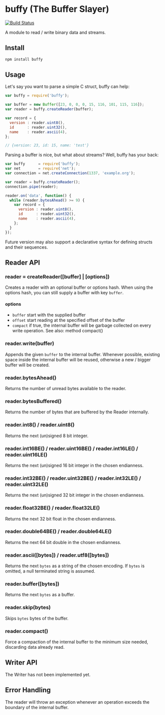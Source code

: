 # buffy (The Buffer Slayer)

[![Build Status](https://secure.travis-ci.org/felixge/node-buffy.png)](http://travis-ci.org/felixge/node-buffy)

A module to read / write binary data and streams.

## Install

```bash
npm install buffy
```

## Usage

Let's say you want to parse a simple C struct, buffy can help:

```js
var buffy = require('buffy');

var buffer = new Buffer([23, 0, 0, 0, 15, 116, 101, 115, 116]);
var reader = buffy.createReader(buffer);

var record = {
  version : reader.uint8(),
  id      : reader.uint32(),
  name    : reader.ascii(4),
};

// {version: 23, id: 15, name: 'test'}
```

Parsing a buffer is nice, but what about streams? Well, buffy has your back:

```js
var buffy      = require('buffy');
var net        = require('net');
var connection = net.createConnection(1337, 'example.org');

var reader = buffy.createReader();
connection.pipe(reader);

reader.on('data', function() {
  while (reader.bytesAhead() >= 9) {
    var record = {
      version : reader.uint8(),
      id      : reader.uint32(),
      name    : reader.ascii(4),
    };
  }
});
```

Future version may also support a declarative syntax for defining structs and
their sequences.

## Reader API

### reader = createReader([buffer] | [options])

Creates a reader with an optional buffer or options hash.
When using the options hash, you can still supply a buffer with key `buffer`.

#### options

* `buffer` start with the supplied buffer
* `offset` start reading at the specified offset of the buffer
* `compact` if true, the internal buffer will be garbage collected on
  every write operation. See also: method compact()


### reader.write(buffer)

Appends the given `buffer` to the internal buffer. Whenever possible, existing
space inside the internal buffer will be reused, otherwise a new / bigger buffer
will be created.

### reader.bytesAhead()

Returns the number of unread bytes available to the reader.

### reader.bytesBuffered()

Returns the number of bytes that are buffered by the Reader internally.

### reader.int8() / reader.uint8()

Returns the next (un)signed 8 bit integer.

### reader.int16BE() / reader.uint16BE() / reader.int16LE() / reader.uint16LE()

Returns the next (un)signed 16 bit integer in the chosen endianness.

### reader.int32BE() / reader.uint32BE() / reader.int32LE() / reader.uint32LE()

Returns the next (un)signed 32 bit integer in the chosen endianness.

### reader.float32BE() / reader.float32LE()

Returns the next 32 bit float in the chosen endianness.

### reader.double64BE() / reader.double64LE()

Returns the next 64 bit double in the chosen endianness.

### reader.ascii([bytes]) / reader.utf8([bytes])

Returns the next `bytes` as a string of the chosen encoding. If `bytes` is
omitted, a null terminated string is assumed.

### reader.buffer([bytes])

Returns the next `bytes` as a buffer.

### reader.skip(bytes)

Skips `bytes` bytes of the buffer.

### reader.compact()

Force a compaction of the internal buffer to the minimum size needed,
discarding data already read.


## Writer API

The Writer has not been implemented yet.

## Error Handling

The reader will throw an exception whenever an operation exceeds the boundary
of the internal buffer.
